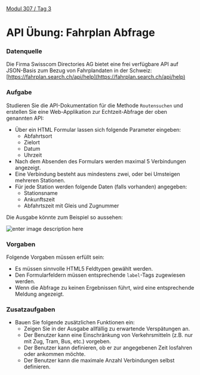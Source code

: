  [Modul 307 / Tag 3](/ilv.307/03-modul-307)

# API Übung: Fahrplan Abfrage
### Datenquelle
Die Firma Swisscom Directories AG bietet eine frei verfügbare API auf JSON-Basis zum Bezug von Fahrplandaten in der Schweiz:
[https://fahrplan.search.ch/api/help](https://fahrplan.search.ch/api/help)


### Aufgabe
Studieren Sie die API-Dokumentation für die Methode `Routensuchen` und erstellen Sie eine Web-Applikation zur Echtzeit-Abfrage der oben genannten API:
- Über ein HTML Formular lassen sich folgende Parameter eingeben:
	- Abfahrtsort
	- Zielort
	- Datum
	- Uhrzeit
- Nach dem Absenden des Formulars werden maximal 5 Verbindungen angezeigt. 
- Eine Verbindung besteht aus mindestens zwei, oder bei Umsteigen mehreren Stationen.
- Für jede Station werden folgende Daten (falls vorhanden) angegeben: 
	- Stationsname
	- Ankunftszeit
	- Abfahrtszeit mit Gleis und Zugnummer

Die Ausgabe könnte zum Beispiel so aussehen:

![enter image description here](https://lh3.googleusercontent.com/v4FRhh_GoNH2yiWb39iPk1c6emOFmdNcTZaTx76z4vzyzIsjxKaIDdotb7DIctCV9aQhWaWLMtuT "Fahrplan Ausgabe")

###  Vorgaben
Folgende Vorgaben müssen erfüllt sein:
- Es müssen sinnvolle HTML5 Feldtypen gewählt werden.
- Den Formularfeldern müssen entsprechende `label`-Tags zugewiesen werden.
- Wenn die Abfrage zu keinen Ergebnissen führt, wird eine entsprechende Meldung angezeigt.

### Zusatzaufgaben
- Bauen Sie folgende zusätzlichen Funktionen ein:
	- Zeigen Sie in der Ausgabe allfällig zu erwartende Verspätungen an.
	- Der Benutzer kann eine Einschränkung von Verkehrsmitteln (z.B. nur mit Zug, Tram, Bus, etc.) vorgeben.
	- Der Benutzer kann definieren, ob er zur angegebenen Zeit losfahren oder ankommen möchte.
	- Der Benutzer kann die maximale Anzahl  Verbindungen selbst definieren.
<!--stackedit_data:
eyJoaXN0b3J5IjpbLTM1MjA5NzA5OCwxNTYzOTU2MDUwLDcyOT
E5NzY1MCwxOTE3MjMwMzMxLDE1MzYxNjg2ODAsMTIxNDU1Mzkz
OSwtMjE2MDcxMjUyLDg1NTI5MDkxM119
-->